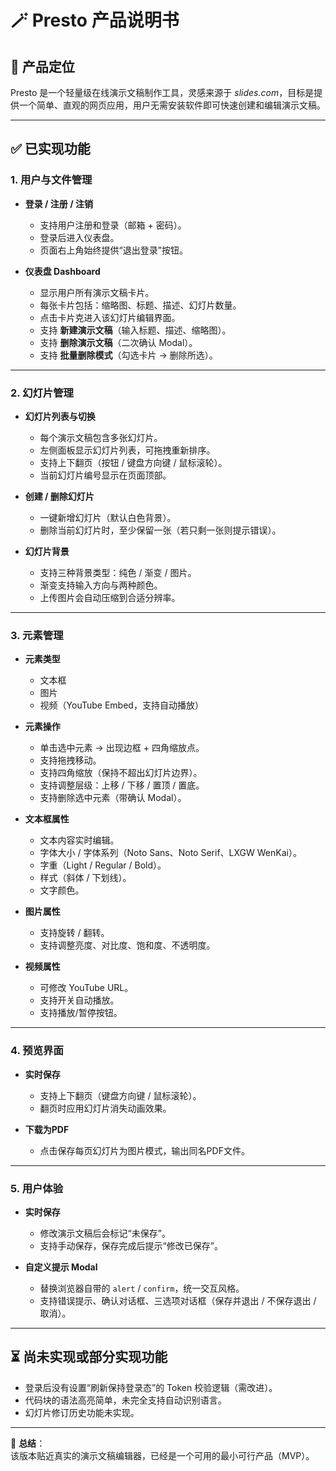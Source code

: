 # 🪄 Presto 产品说明书  

## 🎯 产品定位  
Presto 是一个轻量级在线演示文稿制作工具，灵感来源于 *slides.com*，目标是提供一个简单、直观的网页应用，用户无需安装软件即可快速创建和编辑演示文稿。  

---

## ✅ 已实现功能  

### 1. 用户与文件管理
- **登录 / 注册 / 注销**  
  - 支持用户注册和登录（邮箱 + 密码）。  
  - 登录后进入仪表盘。  
  - 页面右上角始终提供“退出登录”按钮。  

- **仪表盘 Dashboard**  
  - 显示用户所有演示文稿卡片。  
  - 每张卡片包括：缩略图、标题、描述、幻灯片数量。
  - 点击卡片克进入该幻灯片编辑界面。  
  - 支持 **新建演示文稿**（输入标题、描述、缩略图）。  
  - 支持 **删除演示文稿**（二次确认 Modal）。  
  - 支持 **批量删除模式**（勾选卡片 → 删除所选）。

---

### 2. 幻灯片管理
- **幻灯片列表与切换**  
  - 每个演示文稿包含多张幻灯片。  
  - 左侧面板显示幻灯片列表，可拖拽重新排序。  
  - 支持上下翻页（按钮 / 键盘方向键 / 鼠标滚轮）。  
  - 当前幻灯片编号显示在页面顶部。  

- **创建 / 删除幻灯片**  
  - 一键新增幻灯片（默认白色背景）。  
  - 删除当前幻灯片时，至少保留一张（若只剩一张则提示错误）。  

- **幻灯片背景**  
  - 支持三种背景类型：纯色 / 渐变 / 图片。  
  - 渐变支持输入方向与两种颜色。  
  - 上传图片会自动压缩到合适分辨率。  

---

### 3. 元素管理
- **元素类型**  
  - 文本框  
  - 图片  
  - 视频（YouTube Embed，支持自动播放）  

- **元素操作**  
  - 单击选中元素 → 出现边框 + 四角缩放点。  
  - 支持拖拽移动。  
  - 支持四角缩放（保持不超出幻灯片边界）。  
  - 支持调整层级：上移 / 下移 / 置顶 / 置底。  
  - 支持删除选中元素（带确认 Modal）。  

- **文本框属性**  
  - 文本内容实时编辑。  
  - 字体大小 / 字体系列（Noto Sans、Noto Serif、LXGW WenKai）。  
  - 字重（Light / Regular / Bold）。  
  - 样式（斜体 / 下划线）。  
  - 文字颜色。  

- **图片属性**   
  - 支持旋转 / 翻转。  
  - 支持调整亮度、对比度、饱和度、不透明度。  

- **视频属性**  
  - 可修改 YouTube URL。  
  - 支持开关自动播放。  
  - 支持播放/暂停按钮。  

---

### 4. 预览界面
- **实时保存**  
  - 支持上下翻页（键盘方向键 / 鼠标滚轮）。
  - 翻页时应用幻灯片消失动画效果。

- **下载为PDF**  
  - 点击保存每页幻灯片为图片模式，输出同名PDF文件。

---

### 5. 用户体验
- **实时保存**  
  - 修改演示文稿后会标记“未保存”。  
  - 支持手动保存，保存完成后提示“修改已保存”。  

- **自定义提示 Modal**  
  - 替换浏览器自带的 `alert` / `confirm`，统一交互风格。  
  - 支持错误提示、确认对话框、三选项对话框（保存并退出 / 不保存退出 / 取消）。    

---

## ⏳ 尚未实现或部分实现功能
- 登录后没有设置“刷新保持登录态”的 Token 校验逻辑（需改进）。  
- 代码块的语法高亮简单，未完全支持自动识别语言。  
- 幻灯片修订历史功能未实现。    

---

📖 **总结**：  
该版本贴近真实的演示文稿编辑器，已经是一个可用的最小可行产品（MVP）。  